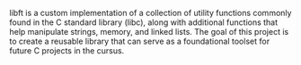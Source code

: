 libft is a custom implementation of a collection of utility functions commonly found in the C standard library (libc), along with additional functions that help manipulate strings, memory, and linked lists. The goal of this project is to create a reusable library that can serve as a foundational toolset for future C projects in the cursus.
